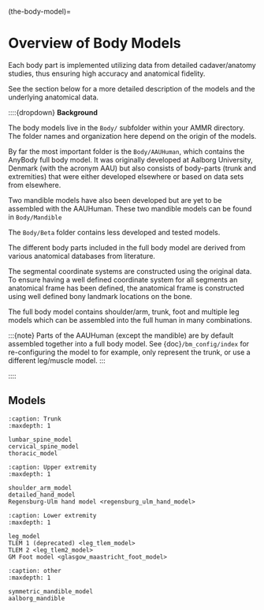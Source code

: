 (the-body-model)=

# Overview of Body Models

Each body part is implemented utilizing data from detailed cadaver/anatomy
studies, thus ensuring high accuracy and anatomical fidelity.

See the section below for a more detailed description of the models and the underlying anatomical data.

::::{dropdown} **Background**

The body models live in the `Body/` subfolder within your AMMR directory. The folder names and organization here depend on
the origin of the models.

By far the most important folder is the `Body/AAUHuman`, which
contains the AnyBody full body model. It was originally developed at Aalborg
University, Denmark (with the acronym AAU) but also consists of body-parts (trunk
and extremities) that were either developed elsewhere or based on data sets
from elsewhere.

Two mandible models have also been developed but are yet to be assembled with
the AAUHuman. These two mandible models can be found in `Body/Mandible`

The `Body/Beta` folder contains less developed and tested models.

The different body parts included in the full body model are derived from
various anatomical databases from literature.

The segmental coordinate systems are constructed using the original data. To ensure having a well defined coordinate system for all segments an anatomical frame has been defined, the anatomical frame is constructed using well defined bony landmark locations on the bone.

The full body model
contains shoulder/arm, trunk, foot and multiple leg models
which can be assembled into the full human in many combinations.

:::{note}
Parts of the AAUHuman (except the
mandible) are by default assembled together into a full body model.
See {doc}`/bm_config/index` for re-configuring the model to for example, only represent the trunk, or use a different leg/muscle model.
:::

::::
## Models

```{toctree}
:caption: Trunk
:maxdepth: 1

lumbar_spine_model
cervical_spine_model
thoracic_model
```

```{toctree}
:caption: Upper extremity
:maxdepth: 1

shoulder_arm_model
detailed_hand_model
Regensburg-Ulm hand model <regensburg_ulm_hand_model>
```

```{toctree}
:caption: Lower extremity
:maxdepth: 1

leg_model
TLEM 1 (deprecated) <leg_tlem_model>
TLEM 2 <leg_tlem2_model>
GM Foot model <glasgow_maastricht_foot_model>
```

```{toctree}
:caption: other
:maxdepth: 1

symmetric_mandible_model
aalborg_mandible
```
